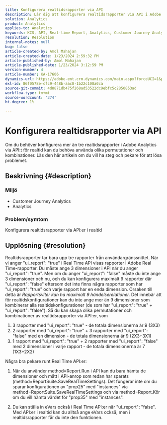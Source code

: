 ```yaml
---
title: Konfigurera realtidsrapporter via API
description: Lär dig att konfigurera realtidsrapporter via API i Adobe Analytics.
solution: Analytics
product: Analytics
applies-to: Analytics
keywords: KCS, API, Real-time Report, Analytics, Customer Journey Analytics
resolution: Resolution
internal-notes: null
bug: false
article-created-by: Amol Mahajan
article-created-date: 1/23/2024 2:59:32 PM
article-published-by: Amol Mahajan
article-published-date: 1/23/2024 3:12:59 PM
version-number: 4
article-number: KA-17606
dynamics-url: https://adobe-ent.crm.dynamics.com/main.aspx?forceUCI=1&pagetype=entityrecord&etn=knowledgearticle&id=cb533e00-00ba-ee11-a569-6045bd006c82
exl-id: 86f0578e-cfc9-448b-aac8-1b22c108a0ca
source-git-commit: 4d8871db475f268ad53522dc9ebfc5c2850853ad
workflow-type: tm+mt
source-wordcount: '374'
ht-degree: 1%

---
```


# Konfigurera realtidsrapporter via API


Om du behöver konfigurera mer än tre realtidsrapporter i Adobe Analytics via API:t för realtid kan du behöva använda olika permutationer och kombinationer. Läs den här artikeln om du vill ha steg och pekare för att lösa problemet.

## Beskrivning {#description}


### <b>Miljö</b>

- Customer Journey Analytics
- Analytics 




### <b>Problem/symtom</b>

Konfigurera realtidsrapporter via API:er i realtid


## Upplösning {#resolution}


Realtidsrapporter tar bara upp tre rapporter från användargränssnittet.
När vi anger &quot;ui_report&quot;: &quot;true&quot; i Real Time API visas rapporter i Adobe Real Time-rapporter. Du måste ange 3 dimensioner i API när du anger &quot;ui_report&quot;: &quot;true&quot;.
Men om du anger &quot;ui_report&quot;: &quot;false&quot; måste du inte ange 3 dimensioner och nu, och du kan konfigurera maximalt 9 rapporter där &quot;ui_report&quot;: &quot;false&quot; eftersom det inte finns några rapporter som har &quot;ui_report&quot;: &quot;true&quot; och varje rapport har en enda dimension.
Orsaken till detta är *Rapportsviter kan ha maximalt 9 händelserelationer.* Det innebär att för realtidskonfigurationer kan du inte ange mer än 9 dimensioner som kombinerar alla realtidskonfigurationer (de som har &quot;ui_report&quot;: &quot;true&quot; + &quot;ui_report&quot;: &quot;false&quot;).
Så du kan skapa olika permutationer och kombinationer av realtidsrapporter via API:er, som

1. 3 rapporter med &quot;ui_report&quot;: &quot;true&quot; - de totala dimensionerna är 9 (3X3)
2. 2 rapporter med &quot;ui_report&quot;: &quot;true&quot; + 3 rapporter med &quot;ui_report&quot;: &quot;false&quot; med en dimension - de totala dimensionerna är 9 (2X3+3X1)
3. 1 rapport med &quot;ui_report&quot;: &quot;true&quot; + 2 rapporter med &quot;ui_report&quot;: &quot;false&quot; med 2 dimensioner i varje rapport - de totala dimensionerna är 7 (1X3+2X2)


Några bra pekare runt Real Time API:er:

1. När du använder method=Report.Run i API kan du bara hämta de dimensioner och mått i API-anrop som redan har sparats (method=ReportSuite.SaveRealTimeSettings). Det fungerar inte om du sparar konfigurationen av &quot;prop25&quot; med &quot;instances&quot; via method=ReportSuite.SaveRealTimeSettings och via method=Report.Kör om du vill hämta värdet för &quot;prop35&quot; med &quot;instances&quot;.


2. Du kan ställa in eVars också i Real Time API:er när &quot;ui_report&quot;: &quot;false&quot;. Med API:er i realtid kan du alltså ange eVars också, men i realtidsrapporter får du inte den funktionen.
